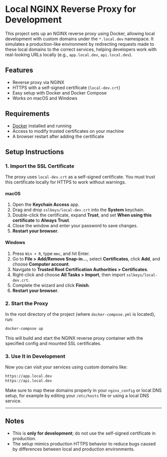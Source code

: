 # Local NGINX Reverse Proxy for Development

This project sets up an NGINX reverse proxy using Docker, allowing local development with custom domains under the `*.local.dev` namespace. It simulates a production-like environment by redirecting requests made to these local domains to the correct services, helping developers work with real-looking URLs locally (e.g., `app.local.dev`, `api.local.dev`).

## Features

- Reverse proxy via NGINX  
- HTTPS with a self-signed certificate (`local-dev.crt`)  
- Easy setup with Docker and Docker Compose  
- Works on macOS and Windows  

## Requirements

- [Docker](https://www.docker.com/products/docker-desktop) installed and running  
- Access to modify trusted certificates on your machine  
- A browser restart after adding the certificate  

## Setup Instructions

### 1. Import the SSL Certificate

The proxy uses `local-dev.crt` as a self-signed certificate. You must trust this certificate locally for HTTPS to work without warnings.

#### macOS

1. Open the **Keychain Access** app.  
2. Drag and drop `sslkeys/local-dev.crt` into the **System** keychain.  
3. Double-click the certificate, expand **Trust**, and set **When using this certificate** to **Always Trust**.  
4. Close the window and enter your password to save changes.  
5. **Restart your browser**.  

#### Windows

1. Press `Win + R`, type `mmc`, and hit Enter.  
2. Go to **File > Add/Remove Snap-in...**, select **Certificates**, click **Add**, and choose **Computer account**.  
3. Navigate to **Trusted Root Certification Authorities > Certificates**.  
4. Right-click and choose **All Tasks > Import**, then import `sslkeys/local-dev.crt`.  
5. Complete the wizard and click **Finish**.  
6. **Restart your browser**.  

### 2. Start the Proxy

In the root directory of the project (where `docker-compose.yml` is located), run:

```bash
docker-compose up
```
This will build and start the NGINX reverse proxy container with the specified config and mounted SSL certificates.

### 3. Use It in Development  
Now you can visit your services using custom domains like:
```bash
https://app.local.dev
https://api.local.dev
```
Make sure to map these domains properly in your `nginx_config` or local DNS setup, for example by editing your `/etc/hosts` file or using a local DNS service.

---

## Notes

- This is **only for development**; do not use the self-signed certificate in production.  
- The setup mimics production HTTPS behavior to reduce bugs caused by differences between local and production environments.
